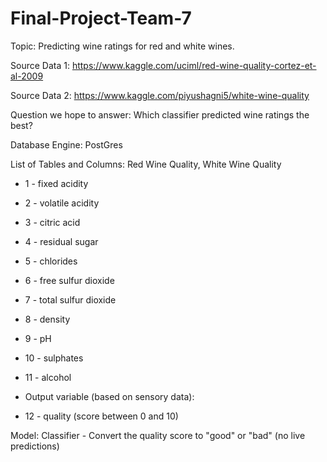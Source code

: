 # Final-Project-Team-7

Topic: Predicting wine ratings for red and white wines.

Source Data 1: https://www.kaggle.com/uciml/red-wine-quality-cortez-et-al-2009

Source Data 2: https://www.kaggle.com/piyushagni5/white-wine-quality

Question we hope to answer: Which classifier predicted wine ratings the best?

Database Engine: PostGres

List of Tables and Columns: Red Wine Quality, White Wine Quality

- 1 - fixed acidity

- 2 - volatile acidity

- 3 - citric acid

- 4 - residual sugar

- 5 - chlorides

- 6 - free sulfur dioxide

- 7 - total sulfur dioxide

- 8 - density

- 9 - pH

- 10 - sulphates

- 11 - alcohol

- Output variable (based on sensory data):

- 12 - quality (score between 0 and 10)

Model: Classifier - Convert the quality score to "good" or "bad" (no live predictions)